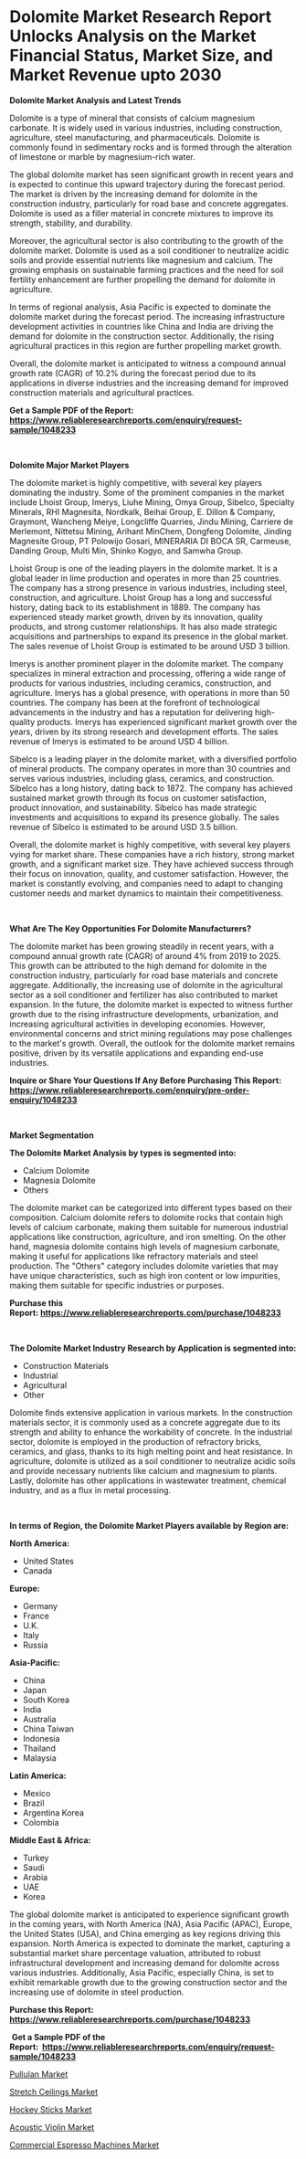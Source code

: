 <p><h1>Dolomite Market Research Report Unlocks Analysis on the Market Financial Status, Market Size, and Market Revenue upto 2030</h1></p><p><strong>Dolomite Market Analysis and Latest Trends</strong></p>
<p><p>Dolomite is a type of mineral that consists of calcium magnesium carbonate. It is widely used in various industries, including construction, agriculture, steel manufacturing, and pharmaceuticals. Dolomite is commonly found in sedimentary rocks and is formed through the alteration of limestone or marble by magnesium-rich water.</p><p>The global dolomite market has seen significant growth in recent years and is expected to continue this upward trajectory during the forecast period. The market is driven by the increasing demand for dolomite in the construction industry, particularly for road base and concrete aggregates. Dolomite is used as a filler material in concrete mixtures to improve its strength, stability, and durability.</p><p>Moreover, the agricultural sector is also contributing to the growth of the dolomite market. Dolomite is used as a soil conditioner to neutralize acidic soils and provide essential nutrients like magnesium and calcium. The growing emphasis on sustainable farming practices and the need for soil fertility enhancement are further propelling the demand for dolomite in agriculture.</p><p>In terms of regional analysis, Asia Pacific is expected to dominate the dolomite market during the forecast period. The increasing infrastructure development activities in countries like China and India are driving the demand for dolomite in the construction sector. Additionally, the rising agricultural practices in this region are further propelling market growth.</p><p>Overall, the dolomite market is anticipated to witness a compound annual growth rate (CAGR) of 10.2% during the forecast period due to its applications in diverse industries and the increasing demand for improved construction materials and agricultural practices.</p></p>
<p><strong>Get a Sample PDF of the Report:&nbsp; <a href="https://www.reliableresearchreports.com/enquiry/request-sample/1048233">https://www.reliableresearchreports.com/enquiry/request-sample/1048233</a></strong></p>
<p>&nbsp;</p>
<p><strong>Dolomite Major Market Players</strong></p>
<p><p>The dolomite market is highly competitive, with several key players dominating the industry. Some of the prominent companies in the market include Lhoist Group, Imerys, Liuhe Mining, Omya Group, Sibelco, Specialty Minerals, RHI Magnesita, Nordkalk, Beihai Group, E. Dillon & Company, Graymont, Wancheng Meiye, Longcliffe Quarries, Jindu Mining, Carriere de Merlemont, Nittetsu Mining, Arihant MinChem, Dongfeng Dolomite, Jinding Magnesite Group, PT Polowijo Gosari, MINERARIA DI BOCA SR, Carmeuse, Danding Group, Multi Min, Shinko Kogyo, and Samwha Group.</p><p>Lhoist Group is one of the leading players in the dolomite market. It is a global leader in lime production and operates in more than 25 countries. The company has a strong presence in various industries, including steel, construction, and agriculture. Lhoist Group has a long and successful history, dating back to its establishment in 1889. The company has experienced steady market growth, driven by its innovation, quality products, and strong customer relationships. It has also made strategic acquisitions and partnerships to expand its presence in the global market. The sales revenue of Lhoist Group is estimated to be around USD 3 billion.</p><p>Imerys is another prominent player in the dolomite market. The company specializes in mineral extraction and processing, offering a wide range of products for various industries, including ceramics, construction, and agriculture. Imerys has a global presence, with operations in more than 50 countries. The company has been at the forefront of technological advancements in the industry and has a reputation for delivering high-quality products. Imerys has experienced significant market growth over the years, driven by its strong research and development efforts. The sales revenue of Imerys is estimated to be around USD 4 billion.</p><p>Sibelco is a leading player in the dolomite market, with a diversified portfolio of mineral products. The company operates in more than 30 countries and serves various industries, including glass, ceramics, and construction. Sibelco has a long history, dating back to 1872. The company has achieved sustained market growth through its focus on customer satisfaction, product innovation, and sustainability. Sibelco has made strategic investments and acquisitions to expand its presence globally. The sales revenue of Sibelco is estimated to be around USD 3.5 billion.</p><p>Overall, the dolomite market is highly competitive, with several key players vying for market share. These companies have a rich history, strong market growth, and a significant market size. They have achieved success through their focus on innovation, quality, and customer satisfaction. However, the market is constantly evolving, and companies need to adapt to changing customer needs and market dynamics to maintain their competitiveness.</p></p>
<p>&nbsp;</p>
<p><strong>What Are The Key Opportunities For Dolomite Manufacturers?</strong></p>
<p><p>The dolomite market has been growing steadily in recent years, with a compound annual growth rate (CAGR) of around 4% from 2019 to 2025. This growth can be attributed to the high demand for dolomite in the construction industry, particularly for road base materials and concrete aggregate. Additionally, the increasing use of dolomite in the agricultural sector as a soil conditioner and fertilizer has also contributed to market expansion. In the future, the dolomite market is expected to witness further growth due to the rising infrastructure developments, urbanization, and increasing agricultural activities in developing economies. However, environmental concerns and strict mining regulations may pose challenges to the market's growth. Overall, the outlook for the dolomite market remains positive, driven by its versatile applications and expanding end-use industries.</p></p>
<p><strong>Inquire or Share Your Questions If Any Before Purchasing This Report: <a href="https://www.reliableresearchreports.com/enquiry/pre-order-enquiry/1048233">https://www.reliableresearchreports.com/enquiry/pre-order-enquiry/1048233</a></strong></p>
<p>&nbsp;</p>
<p><strong>Market Segmentation</strong></p>
<p><strong>The Dolomite Market Analysis by types is segmented into:</strong></p>
<p><ul><li>Calcium Dolomite</li><li>Magnesia Dolomite</li><li>Others</li></ul></p>
<p><p>The dolomite market can be categorized into different types based on their composition. Calcium dolomite refers to dolomite rocks that contain high levels of calcium carbonate, making them suitable for numerous industrial applications like construction, agriculture, and iron smelting. On the other hand, magnesia dolomite contains high levels of magnesium carbonate, making it useful for applications like refractory materials and steel production. The "Others" category includes dolomite varieties that may have unique characteristics, such as high iron content or low impurities, making them suitable for specific industries or purposes.</p></p>
<p><strong>Purchase this Report:&nbsp;<a href="https://www.reliableresearchreports.com/purchase/1048233">https://www.reliableresearchreports.com/purchase/1048233</a></strong></p>
<p>&nbsp;</p>
<p><strong>The Dolomite Market Industry Research by Application is segmented into:</strong></p>
<p><ul><li>Construction Materials</li><li>Industrial</li><li>Agricultural</li><li>Other</li></ul></p>
<p><p>Dolomite finds extensive application in various markets. In the construction materials sector, it is commonly used as a concrete aggregate due to its strength and ability to enhance the workability of concrete. In the industrial sector, dolomite is employed in the production of refractory bricks, ceramics, and glass, thanks to its high melting point and heat resistance. In agriculture, dolomite is utilized as a soil conditioner to neutralize acidic soils and provide necessary nutrients like calcium and magnesium to plants. Lastly, dolomite has other applications in wastewater treatment, chemical industry, and as a flux in metal processing.</p></p>
<p>&nbsp;</p>
<p><strong>In terms of Region, the Dolomite Market Players available by Region are:</strong></p>
<p>
    <p> <strong> North America: </strong>
        <ul>
            <li>United States</li>
            <li>Canada</li>
        </ul>
        </p> 
    <p> <strong> Europe: </strong>
        <ul>
            <li>Germany</li>
            <li>France</li>
            <li>U.K.</li>
            <li>Italy</li>
            <li>Russia</li>
        </ul>
        </p> 
    <p> <strong> Asia-Pacific: </strong>
        <ul>
            <li>China</li>
            <li>Japan</li>
            <li>South Korea</li>
            <li>India</li>
            <li>Australia</li>
            <li>China Taiwan</li>
            <li>Indonesia</li>
            <li>Thailand</li>
            <li>Malaysia</li>
        </ul>
        </p> 
    <p> <strong> Latin America: </strong>
        <ul>
            <li>Mexico</li>
            <li>Brazil</li>
            <li>Argentina Korea</li>
            <li>Colombia</li>
        </ul>
        </p> 
    <p> <strong> Middle East & Africa: </strong>
        <ul>
            <li>Turkey</li>
            <li>Saudi</li>
            <li>Arabia</li>
            <li>UAE</li>
            <li>Korea</li>
        </ul>
    </p>
    </p>
<p><p>The global dolomite market is anticipated to experience significant growth in the coming years, with North America (NA), Asia Pacific (APAC), Europe, the United States (USA), and China emerging as key regions driving this expansion. North America is expected to dominate the market, capturing a substantial market share percentage valuation, attributed to robust infrastructural development and increasing demand for dolomite across various industries. Additionally, Asia Pacific, especially China, is set to exhibit remarkable growth due to the growing construction sector and the increasing use of dolomite in steel production.</p></p>
<p><strong>Purchase this Report: <a href="https://www.reliableresearchreports.com/purchase/1048233">https://www.reliableresearchreports.com/purchase/1048233</a></strong></p>
<p>&nbsp;<strong>Get a Sample PDF of the Report:&nbsp;&nbsp;<a href="https://www.reliableresearchreports.com/enquiry/request-sample/1048233">https://www.reliableresearchreports.com/enquiry/request-sample/1048233</a></strong></p>
<p><strong></strong></p>
<p><p><a href="https://github.com/gulaimolin/Market-Research-Report-List-1/blob/main/pullulan-market.md">Pullulan Market</a></p><p><a href="https://github.com/ruslanpoljakovrd177/Market-Research-Report-List-1/blob/main/stretch-ceilings-market.md">Stretch Ceilings Market</a></p><p><a href="https://www.linkedin.com/pulse/hockey-sticks-market-insights-players-forecast-till-2030-zxfrc/">Hockey Sticks Market</a></p><p><a href="https://www.linkedin.com/pulse/acoustic-violin-market-research-report-provides-thorough-lflzc/">Acoustic Violin Market</a></p><p><a href="https://www.linkedin.com/pulse/commercial-espresso-machines-market-size-share-amp-trends-analysis-dhxpe/">Commercial Espresso Machines Market</a></p></p>